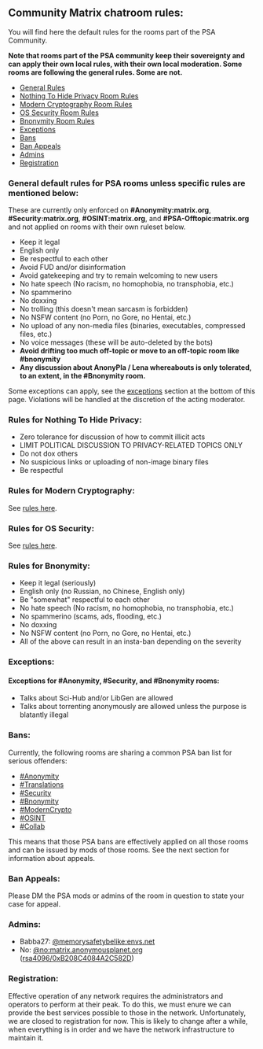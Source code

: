 ## Community Matrix chatroom rules:

You will find here the default rules for the rooms part of the PSA Community.

**Note that rooms part of the PSA community keep their sovereignty and can apply their own local rules, with their own local moderation. Some rooms are following the general rules. Some are not.**

- [General Rules](#general)
- [Nothing To Hide Privacy Room Rules](#nth)
- [Modern Cryptography Room Rules](#moderncrypto)
- [OS Security Room Rules](#ossecurity)
- [Bnonymity Room Rules](#bnonymity)
- [Exceptions](#exceptions)
- [Bans](#bans)
- [Ban Appeals](#appeals)
- [Admins](#admins)
- [Registration](#register)

### General default rules for PSA rooms **unless specific rules are mentioned below**:<a name="general"></a>
These are currently only enforced on **#Anonymity:matrix.org**, **#Security:matrix.org**, **#OSINT:matrix.org**, and **#PSA-Offtopic:matrix.org** and not applied on rooms with their own ruleset below.

- Keep it legal
- English only
- Be respectful to each other
- Avoid FUD and/or disinformation
- Avoid gatekeeping and try to remain welcoming to new users
- No hate speech (No racism, no homophobia, no transphobia, etc.)
- No spammerino
- No doxxing
- No trolling (this doesn't mean sarcasm is forbidden)
- No NSFW content (no Porn, no Gore, no Hentai, etc.)
- No upload of any non-media files (binaries, executables, compressed files, etc.)
- No voice messages (these will be auto-deleted by the bots)
- **Avoid drifting too much off-topic or move to an off-topic room like #bnonymity**
- **Any discussion about AnonyPla / Lena whereabouts is only tolerated, to an extent, in the #Bnonymity room.**

Some exceptions can apply, see the [exceptions](#exceptions) section at the bottom of this page. Violations will be handled at the discretion of the acting moderator.

### Rules for Nothing To Hide Privacy:<a name="nth"></a>
- Zero tolerance for discussion of how to commit illicit acts
- LIMIT POLITICAL DISCUSSION TO PRIVACY-RELATED TOPICS ONLY
- Do not dox others
- No suspicious links or uploading of non-image binary files
- Be respectful

### Rules for Modern Cryptography:<a name="moderncrypto"></a>
See [rules here](moderncrypto-rules.html).

### Rules for OS Security:<a name="ossecurity"></a>
See [rules here](https://artemislena.eu/coc.html).

### Rules for Bnonymity:<a name="bnonymity"></a>
- Keep it legal (seriously)
- English only (no Russian, no Chinese, English only)
- Be "somewhat" respectful to each other
- No hate speech (No racism, no homophobia, no transphobia, etc.)
- No spammerino (scams, ads, flooding, etc.)
- No doxxing
- No NSFW content (no Porn, no Gore, no Hentai, etc.)
- All of the above can result in an insta-ban depending on the severity

### Exceptions:<a name="exceptions"></a>

#### Exceptions for #Anonymity, #Security, and #Bnonymity rooms:
- Talks about Sci-Hub and/or LibGen are allowed
- Talks about torrenting anonymously are allowed unless the purpose is blatantly illegal

### Bans:<a name="bans"></a>
Currently, the following rooms are sharing a common PSA ban list for serious offenders:
- [#Anonymity](https://matrix.to/#/#anonymity:matrix.org)
- [#Translations](https://matrix.to/#/#thgtoa-translation:matrix.org)
- [#Security](https://matrix.to/#/#security:matrix.org)
- [#Bnonymity](https://matrix.to/#/#bnonymity:matrix.org)
- [#ModernCrypto](https://matrix.to/#/#moderncrypto:gnuradio.org)
- [#OSINT](https://matrix.to/#/#OSINT:matrix.org)
- [#Collab](https://matrix.to/#/#thgtoa-collab:matrix.org)

This means that those PSA bans are effectively applied on all those rooms and can be issued by mods of those rooms. See the next section for information about appeals.

### Ban Appeals:<a name="appeals"></a>
Please DM the PSA mods or admins of the room in question to state your case for appeal.  

### Admins:<a name="admins"></a>
- Babba27: [@memorysafetybelike:envs.net](https://matrix.to/#/@memorysafetybelike:envs.net)
- No: [@no:matrix.anonymousplanet.org](https://matrix.to/#/@no:matrix.anonymousplanet.org) ([rsa4096/0xB208C4084A2C582D](https://keys.openpgp.org/vks/v1/by-fingerprint/D7939998F78BADB518C1B600B208C4084A2C582D))

### Registration:<a name="register"></a>

Effective operation of any network requires the administrators and operators to perform at their peak. To do this, we must enure we can provide the best services possible to those in the network. Unfortunately, we are closed to registration for now. This is likely to change after a while, when everything is in order and we have the network infrastructure to maintain it. 
